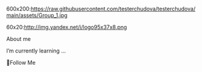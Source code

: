 600x200:https://raw.githubusercontent.com/testerchudova/testerchudova/main/assets/Group_1.jpg

60x20:http://img.yandex.net/i/logo95x37x8.png


About me

I’m currently learning ...

💬Follow Me
